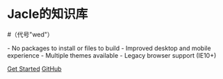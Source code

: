 # Jacle的知识库
#（代号"wed"）

<p align="left">
- No packages to install or files to build
- Improved desktop and mobile experience
- Multiple themes available
- Legacy browser support (IE10+)
</p>

[Get Started](#main)
[GitHub](https://github.com/jijiajia19)
